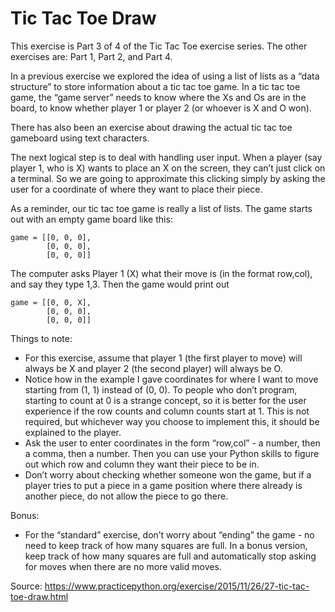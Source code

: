 # Tic Tac Toe Draw
This exercise is Part 3 of 4 of the Tic Tac Toe exercise series. The other exercises are: Part 1, Part 2, and Part 4.

In a previous exercise we explored the idea of using a list of lists as a “data structure” to store information about a tic tac toe game. In a tic tac toe game, the “game server” needs to know where the Xs and Os are in the board, to know whether player 1 or player 2 (or whoever is X and O won).

There has also been an exercise about drawing the actual tic tac toe gameboard using text characters.

The next logical step is to deal with handling user input. When a player (say player 1, who is X) wants to place an X on the screen, they can’t just click on a terminal. So we are going to approximate this clicking simply by asking the user for a coordinate of where they want to place their piece.

As a reminder, our tic tac toe game is really a list of lists. The game starts out with an empty game board like this:

```
game = [[0, 0, 0],
        [0, 0, 0],
        [0, 0, 0]]
```

The computer asks Player 1 (X) what their move is (in the format row,col), and say they type 1,3. Then the game would print out

```
game = [[0, 0, X],
        [0, 0, 0],
        [0, 0, 0]]
```

Things to note:
- For this exercise, assume that player 1 (the first player to move) will always be X and player 2 (the second player) will always be O.
- Notice how in the example I gave coordinates for where I want to move starting from (1, 1) instead of (0, 0). To people who don’t program, starting to count at 0 is a strange concept, so it is better for the user experience if the row counts and column counts start at 1. This is not required, but whichever way you choose to implement this, it should be explained to the player.
- Ask the user to enter coordinates in the form “row,col” - a number, then a comma, then a number. Then you can use your Python skills to figure out which row and column they want their piece to be in.
- Don’t worry about checking whether someone won the game, but if a player tries to put a piece in a game position where there already is another piece, do not allow the piece to go there.

Bonus:
- For the “standard” exercise, don’t worry about “ending” the game - no need to keep track of how many squares are full. In a bonus version, keep track of how many squares are full and automatically stop asking for moves when there are no more valid moves.

Source: https://www.practicepython.org/exercise/2015/11/26/27-tic-tac-toe-draw.html
